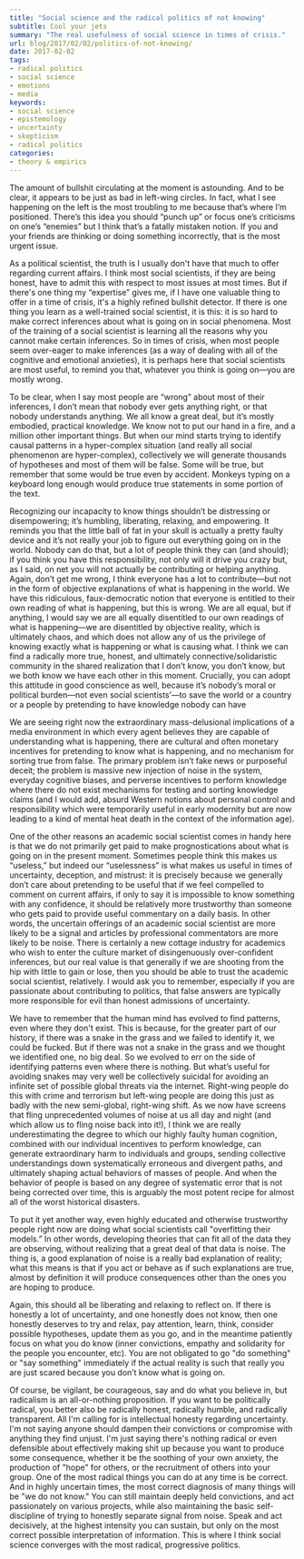 ```yaml
---
title: "Social science and the radical politics of not knowing"
subtitle: Cool your jets
summary: "The real usefulness of social science in times of crisis."
url: blog/2017/02/02/politics-of-not-knowing/
date: 2017-02-02
tags:
- radical politics
- social science
- emotions
- media
keywords:
- social science
- epistemology
- uncertainty
- skepticism
- radical politics
categories:
- theory & empirics
---
```


The amount of bullshit circulating at the moment is astounding. And to be clear, it appears to be just as bad in left-wing circles. In fact, what I see happening on the left is the most troubling to me because that’s where I’m positioned. There’s this idea you should “punch up” or focus one’s criticisms on one’s “enemies” but I think that’s a fatally mistaken notion. If you and your friends are thinking or doing something incorrectly, that is the most urgent issue.

As a political scientist, the truth is I usually don't have that much to offer regarding current affairs. I think most social scientists, if they are being honest, have to admit this with respect to most issues at most times. But if there's one thing my “expertise” gives me, if I have one valuable thing to offer in a time of crisis, it's a highly refined bullshit detector. If there is one thing you learn as a well-trained social scientist, it is this: it is so hard to make correct inferences about what is going on in social phenomena. Most of the training of a social scientist is learning all the reasons why you cannot make certain inferences. So in times of crisis, when most people seem over-eager to make inferences (as a way of dealing with all of the cognitive and emotional anxieties), it is perhaps here that social scientists are most useful, to remind you that, whatever you think is going on—you are mostly wrong.

To be clear, when I say most people are “wrong” about most of their inferences, I don’t mean that nobody ever gets anything right, or that nobody understands anything. We all know a great deal, but it’s mostly embodied, practical knowledge. We know not to put our hand in a fire, and a million other important things. But when our mind starts trying to identify causal patterns in a hyper-complex situation (and really all social phenomenon are hyper-complex), collectively we will generate thousands of hypotheses and most of them will be false. Some will be true, but remember that some would be true even by accident. Monkeys typing on a keyboard long enough would produce true statements in some portion of the text.

Recognizing our incapacity to know things shouldn’t be distressing or disempowering; it’s humbling, liberating, relaxing, and empowering. It reminds you that the little ball of fat in your skull is actually a pretty faulty device and it’s not really your job to figure out everything going on in the world. Nobody can do that, but a lot of people think they can (and should); if you think you have this responsibility, not only will it drive you crazy but, as I said, on net you will not actually be contributing or helping anything. Again, don’t get me wrong, I think everyone has a lot to contribute—but not in the form of objective explanations of what is happening in the world. We have this ridiculous, faux-democratic notion that everyone is entitled to their own reading of what is happening, but this is wrong. We are all equal, but if anything, I would say we are all equally disentitled to our own readings of what is happening—we are disentitled by objective reality, which is ultimately chaos, and which does not allow any of us the privilege of knowing exactly what is happening or what is causing what. I think we can find a radically more true, honest, and ultimately connective/solidaristic community in the shared realization that I don’t know, you don’t know, but we both know we have each other in this moment. Crucially, you can adopt this attitude in good conscience as well, because it’s nobody’s moral or political burden—not even social scientists’—to save the world or a country or a people by pretending to have knowledge nobody can have

We are seeing right now the extraordinary mass-delusional implications of a media environment in which every agent believes they are capable of understanding what is happening, there are cultural and often monetary incentives for pretending to know what is happening, and no mechanism for sorting true from false.
The primary problem isn’t fake news or purposeful deceit; the problem is massive new injection of noise in the system, everyday cognitive biases, and perverse incentives to perform knowledge where there do not exist mechanisms for testing and sorting knowledge claims (and I would add, absurd Western notions about personal control and responsibility which were temporarily useful in early modernity but are now leading to a kind of mental heat death in the context of the information age).

One of the other reasons an academic social scientist comes in handy here is that we do not primarily get paid to make prognostications about what is going on in the present moment. Sometimes people think this makes us “useless,” but indeed our “uselessness” is what makes us useful in times of uncertainty, deception, and mistrust: it is precisely because we generally don’t care about pretending to be useful that if we feel compelled to comment on current affairs, if only to say it is impossible to know something with any confidence, it should be relatively more trustworthy than someone who gets paid to provide useful commentary on a daily basis. In other words, the uncertain offerings of an academic social scientist are more likely to be a signal and articles by professional commentators are more likely to be noise. There is certainly a new cottage industry for academics who wish to enter the culture market of disingenuously over-confident inferences, but our real value is that generally if we are shooting from the hip with little to gain or lose, then you should be able to trust the academic social scientist, relatively.
I would ask you to remember, especially if you are passionate about contributing to politics, that false answers are typically more responsible for evil than honest admissions of uncertainty.

We have to remember that the human mind has evolved to find patterns, even where they don't exist. This is because, for the greater part of our history, if there was a snake in the grass and we failed to identify it, we could be fucked. But if there was not a snake in the grass and we thought we identified one, no big deal. So we evolved to err on the side of identifying patterns even where there is nothing. But what’s useful for avoiding snakes may very well be collectively suicidal for avoiding an infinite set of possible global threats via the internet. Right-wing people do this with crime and terrorism but left-wing people are doing this just as badly with the new semi-global, right-wing shift. As we now have screens that fling unprecedented volumes of noise at us all day and night (and which allow us to fling noise back into it!), I think we are really underestimating the degree to which our highly faulty human cognition, combined with our individual incentives to perform knowledge, can generate extraordinary harm to individuals and groups, sending collective understandings down systematically erroneous and divergent paths, and ultimately shaping actual behaviors of masses of people. And when the behavior of people is based on any degree of systematic error that is not being corrected over time, this is arguably the most potent recipe for almost all of the worst historical disasters.

To put it yet another way, even highly educated and otherwise trustworthy people right now are doing what social scientists call "overfitting their models.” In other words, developing theories that can fit all of the data they are observing, without realizing that a great deal of that data is noise. The thing is, a good explanation of noise is a really bad explanation of reality; what this means is that if you act or behave as if such explanations are true, almost by definition it will produce consequences other than the ones you are hoping to produce.

Again, this should all be liberating and relaxing to reflect on. If there is honestly a lot of uncertainty, and one honestly does not know, then one honestly deserves to try and relax, pay attention, learn, think, consider possible hypotheses, update them as you go, and in the meantime patiently focus on what you do know (inner convictions, empathy and solidarity for the people you encounter, etc). You are not obligated to go "do something" or "say something" immediately if the actual reality is such that really you are just scared because you don’t know what is going on.

Of course, be vigilant, be courageous, say and do what you believe in, but radicalism is an all-or-nothing proposition. If you want to be politically radical, you better also be radically honest, radically humble, and radically transparent. All I'm calling for is intellectual honesty regarding uncertainty. I'm not saying anyone should dampen their convictions or compromise with anything they find unjust. I'm just saying there's nothing radical or even defensible about effectively making shit up because you want to produce some consequence, whether it be the soothing of your own anxiety, the production of "hope" for others, or the recruitment of others into your group. One of the most radical things you can do at any time is be correct. And in highly uncertain times, the most correct diagnosis of many things will be "we do not know." You can still maintain deeply held convictions, and act passionately on various projects, while also maintaining the basic self-discipline of trying to honestly separate signal from noise.
Speak and act decisively, at the highest intensity you can sustain, but only on the most correct possible interpretation of information. This is where I think social science converges with the most radical, progressive politics.
